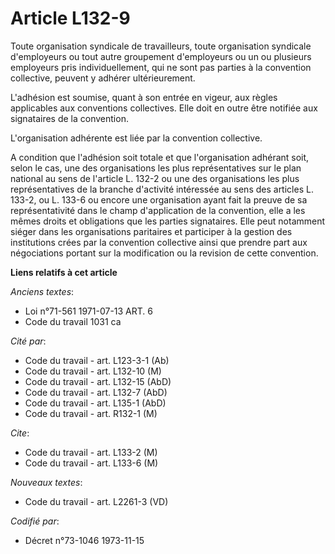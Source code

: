 # Article L132-9

Toute organisation syndicale de travailleurs, toute organisation syndicale d'employeurs ou tout autre groupement d'employeurs
ou un ou plusieurs employeurs pris individuellement, qui ne sont pas parties à la convention collective, peuvent y adhérer
ultérieurement.

L'adhésion est soumise, quant à son entrée en vigeur, aux règles applicables aux conventions collectives. Elle doit en outre
être notifiée aux signataires de la convention.

L'organisation adhérente est liée par la convention collective.

A condition que l'adhésion soit totale et que l'organisation adhérant soit, selon le cas, une des organisations les plus
représentatives sur le plan national au sens de l'article L. 132-2 ou une des organisations les plus représentatives de la
branche d'activité intéressée au sens des articles L. 133-2, ou L. 133-6 ou encore une organisation ayant fait la preuve de
sa représentativité dans le champ d'application de la convention, elle a les mêmes droits et obligations que les parties
signataires. Elle peut notamment siéger dans les organisations paritaires et participer à la gestion des institutions crées
par la convention collective ainsi que prendre part aux négociations portant sur la modification ou la revision de cette
convention.

**Liens relatifs à cet article**

_Anciens textes_:

  - Loi n°71-561 1971-07-13 ART. 6
  - Code du travail 1031 ca

_Cité par_:

  - Code du travail - art. L123-3-1 (Ab)
  - Code du travail - art. L132-10 (M)
  - Code du travail - art. L132-15 (AbD)
  - Code du travail - art. L132-7 (AbD)
  - Code du travail - art. L135-1 (AbD)
  - Code du travail - art. R132-1 (M)

_Cite_:

  - Code du travail - art. L133-2 (M)
  - Code du travail - art. L133-6 (M)

_Nouveaux textes_:

  - Code du travail - art. L2261-3 (VD)

_Codifié par_:

  - Décret n°73-1046 1973-11-15
